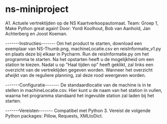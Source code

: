 # ns-miniproject
A1. Actuele vertrektijden op de NS Kaartverkoopautomaat.
Team: Groep 1, Make Python great again!
Door: Yordi Koolhout, Bob van Aanhold, Jan Achterberg en Joost Koeman.

-------Instructies-------
Om het product te starten, download een exemplaar van NS-Thumb.png, machineLocatie.csv en reisInformatie_v1.py en plaats deze bij elkaar in Pycharm. Run de reisInformatie.py om het programma te starten.
Na het opstarten heeft u de mogelijkheid om een station te kiezen. Nadat u op "Haal tijden op" heeft geklikt, zal links een overzicht van de vertrektijden gegeven worden.
Wanneer het overzicht afwijkt van de reguliere planning, zal deze rood weergeven worden.

-------Configuratie-------
De standaardlocatie van de machine is in te stellen in machineLocatie.csv.
Hier kunt u de naam van het station in vullen, waarna het programma standaard het ingevulde station zal laden bij het starten.

-------Vereisten-------
Compatibel met Python 3.
Vereist de volgende Python packages: Pillow, Requests, XMLtoDict.
